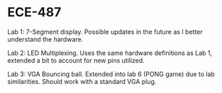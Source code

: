 # ECE-487

Lab 1: 7-Segment display. Possible updates in the future as I better understand the hardware.

Lab 2: LED Multiplexing. Uses the same hardware definitions as Lab 1, extended a bit to account for new pins utilized.

Lab 3: VGA Bouncing ball. Extended into lab 6 (PONG game) due to lab similarities. Should work with a standard VGA plug.
